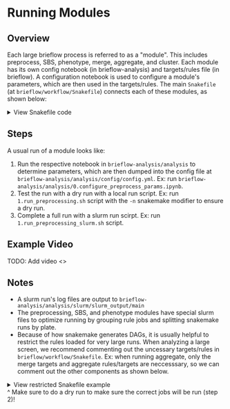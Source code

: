 # Running Modules

## Overview

Each large brieflow process is referred to as a "module".
This includes preprocess, SBS, phenotype, merge, aggregate, and cluster.
Each module has its own config notebook (in brieflow-analysis) and targets/rules file (in brieflow).
A configuration notebook is used to configure a module's parameters, which are then used in the targets/rules.
The main `Snakefile` (at `brieflow/workflow/Snakefile`) connects each of these modules, as shown below:


<details>
<summary>View Snakefile code</summary>

```python
include: "targets/preprocess.smk"
include: "rules/preprocess.smk"

if "sbs" in config and len(sbs_wildcard_combos) > 0:

    # Include target and rule files
    include: "targets/sbs.smk"
    include: "rules/sbs.smk"

if "phenotype" in config and len(phenotype_wildcard_combos) > 0:

    # Include target and rule files
    include: "targets/phenotype.smk"
    include: "rules/phenotype.smk"

if "merge" in config:
    MERGE_COMBO_FP = Path(config["merge"]["merge_combo_fp"])
    merge_wildcard_combos = pd.read_csv(MERGE_COMBO_FP, sep="\t")

    # Include target and rule files
    include: "targets/merge.smk"
    include: "rules/merge.smk"

if "aggregate" in config:
    AGGREGATE_COMBO_FP = Path(config["aggregate"]["aggregate_combo_fp"])
    aggregate_wildcard_combos = pd.read_csv(AGGREGATE_COMBO_FP, sep="\t")

    # Include target and rule files
    include: "targets/aggregate.smk"
    include: "rules/aggregate.smk"

if "cluster" in config:
    CLUSTER_COMBO_FP = Path(config["cluster"]["cluster_combo_fp"])
    cluster_wildcard_combos = pd.read_csv(CLUSTER_COMBO_FP, sep="\t")

    # Include target and rule files
    include: "targets/cluster.smk"
    include: "rules/cluster.smk"
```

</details>

## Steps

A usual run of a module looks like:
1) Run the respective notebook in `brieflow-analysis/analysis` to determine parameters, which are then dumped into the config file at `brieflow-analysis/analysis/config/config.yml`.
Ex: run `brieflow-analysis/analysis/0.configure_preprocess_params.ipynb`.
2) Test the run with a dry run with a local run script.
Ex: run `1.run_preprocessing.sh` script with the `-n` snakemake modifier to ensure a dry run.
3) Complete a full run with a slurm run scirpt.
Ex: run `1.run_preprocessing_slurm.sh` script.

## Example Video

TODO: Add video <>

## Notes

- A slurm run's log files are output to `brieflow-analysis/analysis/slurm/slurm_output/main`
- The preprocessing, SBS, and phenotype modules have special slurm files to optimize running by grouping rule jobs and splitting snakemake runs by plate.
- Because of how snakemake generates DAGs, it is usually helpful to restrict the rules loaded for very large runs. When analyzing a large screen, we recommend commenting out the uncessary targets/rules in `brieflow/workflow/Snakefile`. Ex: when running aggregate, only the merge targets and aggregate rules/targets are neccesssary, so we can comment out the other components as shown below.
<details>
<summary>View restricted Snakefile example</summary>

```python
# include: "targets/preprocess.smk"
# include: "rules/preprocess.smk"

# if "sbs" in config and len(sbs_wildcard_combos) > 0:

#     # Include target and rule files
#     include: "targets/sbs.smk"
#     include: "rules/sbs.smk"

# if "phenotype" in config and len(phenotype_wildcard_combos) > 0:

#     # Include target and rule files
#     include: "targets/phenotype.smk"
#     include: "rules/phenotype.smk"

if "merge" in config:
    MERGE_COMBO_FP = Path(config["merge"]["merge_combo_fp"])
    merge_wildcard_combos = pd.read_csv(MERGE_COMBO_FP, sep="\t")

    # Include target and rule files
    include: "targets/merge.smk"
    # include: "rules/merge.smk"

if "aggregate" in config:
    AGGREGATE_COMBO_FP = Path(config["aggregate"]["aggregate_combo_fp"])
    aggregate_wildcard_combos = pd.read_csv(AGGREGATE_COMBO_FP, sep="\t")

    # Include target and rule files
    include: "targets/aggregate.smk"
    include: "rules/aggregate.smk"

# if "cluster" in config:
#     CLUSTER_COMBO_FP = Path(config["cluster"]["cluster_combo_fp"])
#     cluster_wildcard_combos = pd.read_csv(CLUSTER_COMBO_FP, sep="\t")

#     # Include target and rule files
#     include: "targets/cluster.smk"
#     include: "rules/cluster.smk"
```
</details>
^ Make sure to do a dry run to make sure the correct jobs will be run (step 2)! 